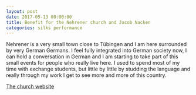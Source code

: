 ```yaml
---
layout: post
date: 2017-05-13 00:00:00
title: Benefit for the Nehrener church and Jacob Nacken
categories: silks performance
---
```



Nehrener is a very small town close to Tübingen and I am here surrounded by very
German Germans. I feel fully integrated into German society now, I can hold a
conversation in German and I am starting to take part of this small events for
people who really live here. I used to spend most of my time with exchange
students, but little by little by studding the language and really through my
work I get to see more and more of this country.

[The church website](http://www.nehren-evangelisch.de/berichte-bilder-und-geschichten/benefiz-tage-2017/)
